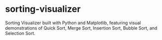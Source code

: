 # sorting-visualizer
Sorting Visualizer built with Python and Matplotlib, featuring visual demonstrations of Quick Sort, Merge Sort, Insertion Sort, Bubble Sort, and Selection Sort.

